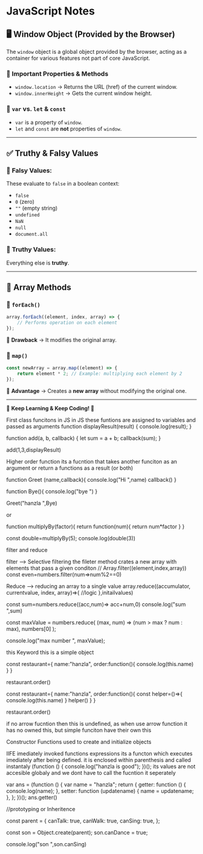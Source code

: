 # JavaScript Notes

## 🖥️ Window Object (Provided by the Browser)
The `window` object is a global object provided by the browser, acting as a container for various features not part of core JavaScript.

### 🔹 Important Properties & Methods
- `window.location` → Returns the URL (href) of the current window.
- `window.innerHeight` → Gets the current window height.

### 🔹 `var` vs. `let` & `const`
- `var` is a property of `window`.
- `let` and `const` are **not** properties of `window`.

---

## ✅ Truthy & Falsy Values

### 🔹 **Falsy Values:**
These evaluate to `false` in a boolean context:
- `false`
- `0` (zero)
- `""` (empty string)
- `undefined`
- `NaN`
- `null`
- `document.all`

### 🔹 **Truthy Values:**
Everything else is **truthy**.

---

## 🔄 Array Methods

### 🔹 `forEach()`
```js
array.forEach((element, index, array) => {
    // Performs operation on each element
});
```
📌 **Drawback** → It modifies the original array.

### 🔹 `map()`
```js
const newArray = array.map((element) => {
    return element * 2; // Example: multiplying each element by 2
});
```
📌 **Advantage** → Creates a **new array** without modifying the original one.

---

📌 **Keep Learning & Keep Coding! 🚀**



First class funcitons in JS
in JS these funtions are assigned to variables and passed as arguments
function displayResult(result) {
  console.log(result);
}

function add(a, b, callback) {
  let sum = a + b;
  callback(sum);
}


add(1,3,displayResult)


Higher order function
its a fucntion that takes another funciton as an argument or return a functions as a result (or both)

function Greet (name,callback){
console.log("Hi ",name)
callback()
}

function Bye(){
    console.log("bye ")
}

Greet("hanzla ",Bye)

or

function multiplyBy(factor){
    return function(num){
        return num*factor
    }
}

const double=multiplyBy(5);
console.log(double(3))


filter and reduce

filter --> Selective filtering
the fileter method crates a new array with elements that pass a given conditon
// Array.filter((element,index,array))
const even=numbers.filter(num=>num%2==0)


Reduce --> reducing an array to a single value
array.reduce((accumulator, currentvalue, index, array)=>{
//logic
},initailvalues)

const sum=numbers.reduce((acc,num)=> acc+num,0)
console.log("sum ",sum)



const maxValue = numbers.reduce(
  (max, num) => (num > max ? num : max),
  numbers[0]
);

console.log("max number ", maxValue);


this Keyword
this is a simple object

const restaurant={
    name:"hanzla",
    order:function(){
        console.log(this.name)
    }
}

restaurant.order()



const restaurant={
    name:"hanzla",
    order:function(){
        const helper=()=>{
            console.log(this.name)
        }
      helper()
    }
}

restaurant.order()

if no arrow fucntion then this is undefined, as when use arrow function it has no owned this, but simple funciton have their own this 



Constructor Functions
used to create and initialize objects

IIFE imediately invoked functions expressions
its a functon which executes imediately after being defined. it is enclosed within parenthesis and called instantaly
(function () {
  console.log("hanzla is good");
})();
its values are not accesible globaly and
we dont have to call the fucntion it seperately

var ans = (function () {
  var name = "hanzla";
  return {
    getter: function () {
      console.log(name);
    },
    setter: function (updatename) {
      name = updatename;
    },
  };
})();
ans.getter()


//prototyping  or Inheritence

const parent = {
  canTalk: true,
  canWalk: true,
  canSing: true,
};

const son = Object.create(parent);
son.canDance = true;


console.log("son ",son.canSing)